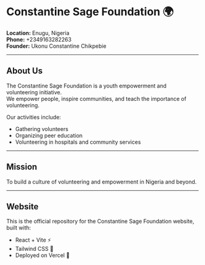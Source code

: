 # Constantine Sage Foundation 🌍

**Location:** Enugu, Nigeria  
**Phone:** +2349163282263  
**Founder:** Ukonu Constantine Chikpebie  

---

## About Us
The Constantine Sage Foundation is a youth empowerment and volunteering initiative.  
We empower people, inspire communities, and teach the importance of volunteering.  

Our activities include:
- Gathering volunteers
- Organizing peer education
- Volunteering in hospitals and community services  

---

## Mission
To build a culture of volunteering and empowerment in Nigeria and beyond.  

---

## Website
This is the official repository for the Constantine Sage Foundation website, built with:
- React + Vite ⚡
- Tailwind CSS 🎨
- Deployed on Vercel 🚀
